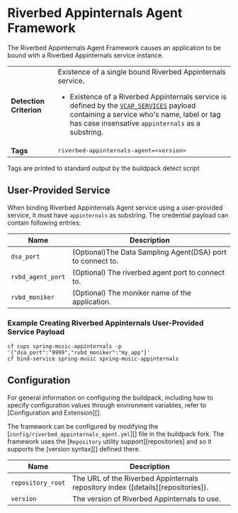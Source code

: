 # Riverbed Appinternals Agent Framework
The Riverbed Appinternals Agent Framework causes an application to be bound with a Riverbed Appinternals service instance.

<table>
  <tr>
    <td><strong>Detection Criterion</strong></td><td>Existence of a single bound Riverbed Appinternals service.
      <ul>
        <li>Existence of a Riverbed Appinternals service is defined by the <a href="http://docs.cloudfoundry.org/devguide/deploy-apps/environment-variable.html#VCAP-SERVICES"><code>VCAP_SERVICES</code></a> payload containing a service who's name, label or tag has case insensative <code>appinternals</code> as a substring.</li>
      </ul>
    </td>
  </tr>
  <tr>
    <td><strong>Tags</strong></td>
    <td><tt>riverbed-appinternals-agent=&lt;version&gt;</tt></td>
  </tr>
</table>
Tags are printed to standard output by the buildpack detect script

## User-Provided Service
When binding Riverbed Appinternals Agent service using a user-provided service, it must have <code>appinternals</code> as substring. The credential payload can contain following entries: 

| Name | Description
| ---- | -----------
| `dsa_port` | (Optional)The Data Sampling Agent(DSA) port to connect to.
| `rvbd_agent_port` | (Optional) The riverbed agent port to connect to.
| `rvbd_moniker` | (Optional) The moniker name of the application.


### Example Creating Riverbed Appinternals User-Provided Service Payload

``` 
cf cups spring-music-appinternals -p '{"dsa_port":"9999","rvbd_moniker":"my_app"}'
cf bind-service spring-music spring-music-appinternals
```

## Configuration
For general information on configuring the buildpack, including how to specify configuration values through environment variables, refer to [Configuration and Extension][].

The framework can be configured by modifying the [`config/riverbed_appinternals_agent.yml`][] file in the buildpack fork.  The framework uses the [`Repository` utility support][repositories] and so it supports the [version syntax][] defined there.

| Name | Description
| ---- | -----------
| `repository_root` | The URL of the Riverbed Appinternals repository index ([details][repositories]).
| `version` | The version of Riverbed Appinternals to use.